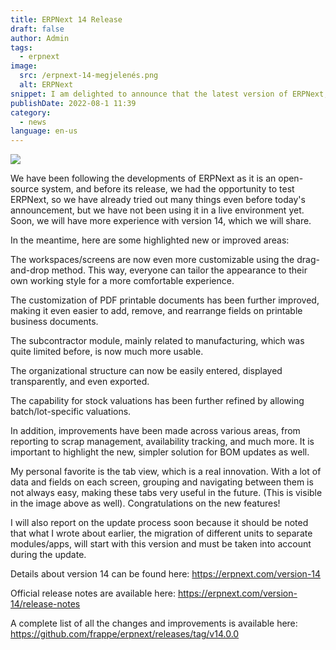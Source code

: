 ```yaml
---
title: ERPNext 14 Release
draft: false
author: Admin
tags:
  - erpnext
image:
  src: /erpnext-14-megjelenés.png
  alt: ERPNext
snippet: I am delighted to announce that the latest version of ERPNext, ERPNext 14, has been released!
publishDate: 2022-08-1 11:39
category:
  - news
language: en-us
---
```


<img src="/images/files/Screenshot 2022-08-01 at 4.34.44 PM.png">

We have been following the developments of ERPNext as it is an open-source system, and before its release, we had the opportunity to test ERPNext, so we have already tried out many things even before today's announcement, but we have not been using it in a live environment yet. Soon, we will have more experience with version 14, which we will share.

In the meantime, here are some highlighted new or improved areas:

The workspaces/screens are now even more customizable using the drag-and-drop method. This way, everyone can tailor the appearance to their own working style for a more comfortable experience.

The customization of PDF printable documents has been further improved, making it even easier to add, remove, and rearrange fields on printable business documents.

The subcontractor module, mainly related to manufacturing, which was quite limited before, is now much more usable.

The organizational structure can now be easily entered, displayed transparently, and even exported.

The capability for stock valuations has been further refined by allowing batch/lot-specific valuations.

In addition, improvements have been made across various areas, from reporting to scrap management, availability tracking, and much more. It is important to highlight the new, simpler solution for BOM updates as well.

My personal favorite is the tab view, which is a real innovation. With a lot of data and fields on each screen, grouping and navigating between them is not always easy, making these tabs very useful in the future. (This is visible in the image above as well). Congratulations on the new features!

I will also report on the update process soon because it should be noted that what I wrote about earlier, the migration of different units to separate modules/apps, will start with this version and must be taken into account during the update.

Details about version 14 can be found here: <a href="https://erpnext.com/version-14" rel="noopener noreferrer">https://erpnext.com/version-14</a>

Official release notes are available here: <a href="https://erpnext.com/version-14/release-notes" rel="noopener noreferrer">https://erpnext.com/version-14/release-notes</a>

A complete list of all the changes and improvements is available here: <a href="https://github.com/frappe/erpnext/releases/tag/v14.0.0" rel="noopener noreferrer">https://github.com/frappe/erpnext/releases/tag/v14.0.0</a>

